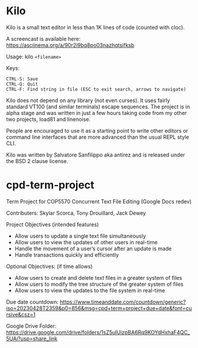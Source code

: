 Kilo
===

Kilo is a small text editor in less than 1K lines of code (counted with cloc).

A screencast is available here: https://asciinema.org/a/90r2i9bq8po03nazhqtsifksb

Usage: kilo `<filename>`

Keys:

    CTRL-S: Save
    CTRL-Q: Quit
    CTRL-F: Find string in file (ESC to exit search, arrows to navigate)

Kilo does not depend on any library (not even curses). It uses fairly standard
VT100 (and similar terminals) escape sequences. The project is in alpha
stage and was written in just a few hours taking code from my other two
projects, load81 and linenoise.

People are encouraged to use it as a starting point to write other editors
or command line interfaces that are more advanced than the usual REPL
style CLI.

Kilo was written by Salvatore Sanfilippo aka antirez and is released
under the BSD 2 clause license.

# cpd-term-project
Term Project for COP5570
Concurrent Text File Editing (Google Docs redev)

Contributers:
Skylar Scorca,
Tony Drouillard,
Jack Dewey

Project Objectives (intended features)
- Allow users to update a single text file simultaneously
- Allow users to view the updates of other users in real-time
- Handle the movement of a user’s cursor after an update is made
- Handle transactions quickly and efficiently

Optional Objectives: (if time allows)
- Allow users to create and delete text files in a greater system of files
- Allow users to modify the tree structure of the greater system of files
- Allow users to view the updates to the file system in real-time

Due date countdown:
https://www.timeanddate.com/countdown/generic?iso=20230428T2359&p0=856&msg=cpd+term+project+due+date&font=cursive&csz=1

Google Drive Folder:
https://drive.google.com/drive/folders/1sZ5ulUizpBA6Rq9KOYdHxhaF4QC_5UAi?usp=share_link
